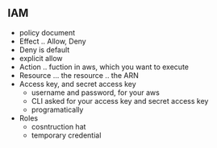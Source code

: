 ## IAM
- policy document
- Effect .. Allow, Deny
- Deny is default
- explicit allow
- Action .. fuction in aws, which you want to execute
- Resource ... the resource .. the ARN
- Access key, and secret access key
    - username and password, for your aws
    - CLI asked for your access key and secret access key
    - programatically
- Roles
    - cosntruction hat
    - temporary credential
